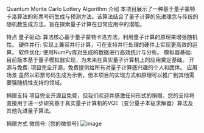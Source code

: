 Quantum Monte Carlo Lottery Algorithm
介绍
本项目展示了一种基于量子蒙特卡洛算法的彩票号码生成与预测方法。该算法结合了量子计算的先进理念与传统的随机数生成方法，旨在探索量子计算在日常应用中的潜能。

特点
量子驱动: 算法核心基于量子蒙特卡洛方法，利用量子计算的原理来增强随机性。
硬件并行: 实现上兼容并行计算，可在支持并行处理的硬件上实现更高效的运算。
软件优化: 使用NumPy库对生成的数据进行高效统计与分析。
模拟器基础: 目前版本基于量子模拟器实现，为未来在真实量子计算机上的应用奠定基础。
开源与免费: 项目完全开源，免费提供给所有对量子计算感兴趣的个人和团体。
应用场景
虽然以彩票号码生成为示例，但本项目的实现方式和原理可以推广到其他需要强随机性支持的领域。

捐赠支持
项目完全开源且免费，但我们欢迎并感激任何形式的捐赠。您的支持将直接用于进一步研究基于真实量子计算机的VQE（变分量子本征求解器）算法及其他先进量子算法。

捐赠方式
微信号: [您的微信号]
![image](https://github.com/crystal-tensor/lotty/assets/29765585/3974e661-0377-4204-887c-95ca09a8ebe0)
